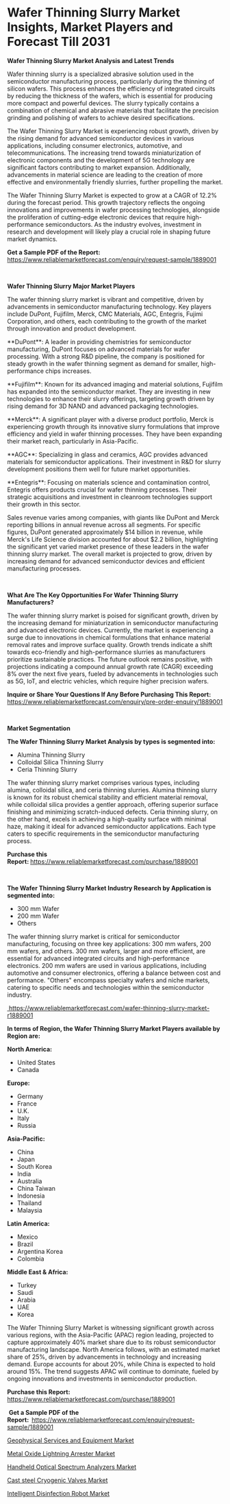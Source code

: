 <p><h1>Wafer Thinning Slurry Market Insights, Market Players and Forecast Till 2031</h1></p><p><strong>Wafer Thinning Slurry Market Analysis and Latest Trends</strong></p>
<p><p>Wafer thinning slurry is a specialized abrasive solution used in the semiconductor manufacturing process, particularly during the thinning of silicon wafers. This process enhances the efficiency of integrated circuits by reducing the thickness of the wafers, which is essential for producing more compact and powerful devices. The slurry typically contains a combination of chemical and abrasive materials that facilitate the precision grinding and polishing of wafers to achieve desired specifications.</p><p>The Wafer Thinning Slurry Market is experiencing robust growth, driven by the rising demand for advanced semiconductor devices in various applications, including consumer electronics, automotive, and telecommunications. The increasing trend towards miniaturization of electronic components and the development of 5G technology are significant factors contributing to market expansion. Additionally, advancements in material science are leading to the creation of more effective and environmentally friendly slurries, further propelling the market.</p><p>The Wafer Thinning Slurry Market is expected to grow at a CAGR of 12.2% during the forecast period. This growth trajectory reflects the ongoing innovations and improvements in wafer processing technologies, alongside the proliferation of cutting-edge electronic devices that require high-performance semiconductors. As the industry evolves, investment in research and development will likely play a crucial role in shaping future market dynamics.</p></p>
<p><strong>Get a Sample PDF of the Report:&nbsp;</strong> <a href="https://www.reliablemarketforecast.com/enquiry/request-sample/1889001?utm_campaign=1134&utm_medium=2&utm_source=Github&utm_content=ia&utm_term=24102024&utm_id=wafer-thinning-slurry">https://www.reliablemarketforecast.com/enquiry/request-sample/1889001</a></p>
<p>&nbsp;</p>
<p><strong>Wafer Thinning Slurry Major Market Players</strong></p>
<p><p>The wafer thinning slurry market is vibrant and competitive, driven by advancements in semiconductor manufacturing technology. Key players include DuPont, Fujifilm, Merck, CMC Materials, AGC, Entegris, Fujimi Corporation, and others, each contributing to the growth of the market through innovation and product development.</p><p>**DuPont**: A leader in providing chemistries for semiconductor manufacturing, DuPont focuses on advanced materials for wafer processing. With a strong R&D pipeline, the company is positioned for steady growth in the wafer thinning segment as demand for smaller, high-performance chips increases. </p><p>**Fujifilm**: Known for its advanced imaging and material solutions, Fujifilm has expanded into the semiconductor market. They are investing in new technologies to enhance their slurry offerings, targeting growth driven by rising demand for 3D NAND and advanced packaging technologies.</p><p>**Merck**: A significant player with a diverse product portfolio, Merck is experiencing growth through its innovative slurry formulations that improve efficiency and yield in wafer thinning processes. They have been expanding their market reach, particularly in Asia-Pacific.</p><p>**AGC**: Specializing in glass and ceramics, AGC provides advanced materials for semiconductor applications. Their investment in R&D for slurry development positions them well for future market opportunities.</p><p>**Entegris**: Focusing on materials science and contamination control, Entegris offers products crucial for wafer thinning processes. Their strategic acquisitions and investment in cleanroom technologies support their growth in this sector.</p><p>Sales revenue varies among companies, with giants like DuPont and Merck reporting billions in annual revenue across all segments. For specific figures, DuPont generated approximately $14 billion in revenue, while Merck's Life Science division accounted for about $2.2 billion, highlighting the significant yet varied market presence of these leaders in the wafer thinning slurry market. The overall market is projected to grow, driven by increasing demand for advanced semiconductor devices and efficient manufacturing processes.</p></p>
<p>&nbsp;</p>
<p><strong>What Are The Key Opportunities For Wafer Thinning Slurry Manufacturers?</strong></p>
<p><p>The wafer thinning slurry market is poised for significant growth, driven by the increasing demand for miniaturization in semiconductor manufacturing and advanced electronic devices. Currently, the market is experiencing a surge due to innovations in chemical formulations that enhance material removal rates and improve surface quality. Growth trends indicate a shift towards eco-friendly and high-performance slurries as manufacturers prioritize sustainable practices. The future outlook remains positive, with projections indicating a compound annual growth rate (CAGR) exceeding 8% over the next five years, fueled by advancements in technologies such as 5G, IoT, and electric vehicles, which require higher precision wafers.</p></p>
<p><strong>Inquire or Share Your Questions If Any Before Purchasing This Report:</strong> <a href="https://www.reliablemarketforecast.com/enquiry/pre-order-enquiry/1889001?utm_campaign=1134&utm_medium=2&utm_source=Github&utm_content=ia&utm_term=24102024&utm_id=wafer-thinning-slurry">https://www.reliablemarketforecast.com/enquiry/pre-order-enquiry/1889001</a></p>
<p>&nbsp;</p>
<p><strong>Market Segmentation</strong></p>
<p><strong>The Wafer Thinning Slurry Market Analysis by types is segmented into:</strong></p>
<p><ul><li>Alumina Thinning Slurry</li><li>Colloidal Silica Thinning Slurry</li><li>Ceria Thinning Slurry</li></ul></p>
<p><p>The wafer thinning slurry market comprises various types, including alumina, colloidal silica, and ceria thinning slurries. Alumina thinning slurry is known for its robust chemical stability and efficient material removal, while colloidal silica provides a gentler approach, offering superior surface finishing and minimizing scratch-induced defects. Ceria thinning slurry, on the other hand, excels in achieving a high-quality surface with minimal haze, making it ideal for advanced semiconductor applications. Each type caters to specific requirements in the semiconductor manufacturing process.</p></p>
<p><strong>Purchase this Report:&nbsp;</strong><a href="https://www.reliablemarketforecast.com/purchase/1889001?utm_campaign=1134&utm_medium=2&utm_source=Github&utm_content=ia&utm_term=24102024&utm_id=wafer-thinning-slurry">https://www.reliablemarketforecast.com/purchase/1889001</a></p>
<p>&nbsp;</p>
<p><strong>The Wafer Thinning Slurry Market Industry Research by Application is segmented into:</strong></p>
<p><ul><li>300 mm Wafer</li><li>200 mm Wafer</li><li>Others</li></ul></p>
<p><p>The wafer thinning slurry market is critical for semiconductor manufacturing, focusing on three key applications: 300 mm wafers, 200 mm wafers, and others. 300 mm wafers, larger and more efficient, are essential for advanced integrated circuits and high-performance electronics. 200 mm wafers are used in various applications, including automotive and consumer electronics, offering a balance between cost and performance. "Others" encompass specialty wafers and niche markets, catering to specific needs and technologies within the semiconductor industry.</p></p>
<p><a href="https://www.reliablemarketforecast.com/wafer-thinning-slurry-market-r1889001?utm_campaign=1134&utm_medium=2&utm_source=Github&utm_content=ia&utm_term=24102024&utm_id=wafer-thinning-slurry">&nbsp;https://www.reliablemarketforecast.com/wafer-thinning-slurry-market-r1889001</a></p>
<p><strong>In terms of Region, the Wafer Thinning Slurry Market Players available by Region are:</strong></p>
<p>
    <p> <strong> North America: </strong>
        <ul>
            <li>United States</li>
            <li>Canada</li>
        </ul>
        </p> 
    <p> <strong> Europe: </strong>
        <ul>
            <li>Germany</li>
            <li>France</li>
            <li>U.K.</li>
            <li>Italy</li>
            <li>Russia</li>
        </ul>
        </p> 
    <p> <strong> Asia-Pacific: </strong>
        <ul>
            <li>China</li>
            <li>Japan</li>
            <li>South Korea</li>
            <li>India</li>
            <li>Australia</li>
            <li>China Taiwan</li>
            <li>Indonesia</li>
            <li>Thailand</li>
            <li>Malaysia</li>
        </ul>
        </p> 
    <p> <strong> Latin America: </strong>
        <ul>
            <li>Mexico</li>
            <li>Brazil</li>
            <li>Argentina Korea</li>
            <li>Colombia</li>
        </ul>
        </p> 
    <p> <strong> Middle East & Africa: </strong>
        <ul>
            <li>Turkey</li>
            <li>Saudi</li>
            <li>Arabia</li>
            <li>UAE</li>
            <li>Korea</li>
        </ul>
    </p>
    </p>
<p><p>The Wafer Thinning Slurry Market is witnessing significant growth across various regions, with the Asia-Pacific (APAC) region leading, projected to capture approximately 40% market share due to its robust semiconductor manufacturing landscape. North America follows, with an estimated market share of 25%, driven by advancements in technology and increasing demand. Europe accounts for about 20%, while China is expected to hold around 15%. The trend suggests APAC will continue to dominate, fueled by ongoing innovations and investments in semiconductor production.</p></p>
<p><strong>Purchase this Report: </strong><a href="https://www.reliablemarketforecast.com/purchase/1889001?utm_campaign=1134&utm_medium=2&utm_source=Github&utm_content=ia&utm_term=24102024&utm_id=wafer-thinning-slurry">https://www.reliablemarketforecast.com/purchase/1889001</a></p>
<p>&nbsp;<strong>Get a Sample PDF of the Report:&nbsp;&nbsp;</strong><a href="https://www.reliablemarketforecast.com/enquiry/request-sample/1889001?utm_campaign=1134&utm_medium=2&utm_source=Github&utm_content=ia&utm_term=24102024&utm_id=wafer-thinning-slurry">https://www.reliablemarketforecast.com/enquiry/request-sample/1889001</a></p>
<p><strong></strong></p>
<p><p><a href="https://www.linkedin.com/pulse/in-depth-analysis-global-geophysical-services-equipment-rohre?utm_campaign=1134&utm_medium=2&utm_source=Github&utm_content=ia&utm_term=24102024&utm_id=wafer-thinning-slurry">Geophysical Services and Equipment Market</a></p><p><a href="https://issuu.com/reportprime-2/docs/metal-oxide-lightning-arrester-mark_ceec28a0771a68?utm_campaign=1134&utm_medium=2&utm_source=Github&utm_content=ia&utm_term=24102024&utm_id=wafer-thinning-slurry">Metal Oxide Lightning Arrester Market</a></p><p><a href="https://github.com/malika4dt4reta/Market-Research-Report-List-1/blob/main/handheld-optical-spectrum-analyzers-market.md?utm_campaign=1134&utm_medium=2&utm_source=Github&utm_content=ia&utm_term=24102024&utm_id=wafer-thinning-slurry">Handheld Optical Spectrum Analyzers Market</a></p><p><a href="https://github.com/alea79alre/Market-Research-Report-List-1/blob/main/cast-steel-cryogenic-valves-market.md?utm_campaign=1134&utm_medium=2&utm_source=Github&utm_content=ia&utm_term=24102024&utm_id=wafer-thinning-slurry">Cast steel Cryogenic Valves Market</a></p><p><a href="https://issuu.com/reportprime-2/docs/intelligent-disinfection-robot-mark_70703a95f5f06b?utm_campaign=1134&utm_medium=2&utm_source=Github&utm_content=ia&utm_term=24102024&utm_id=wafer-thinning-slurry">Intelligent Disinfection Robot Market</a></p></p>